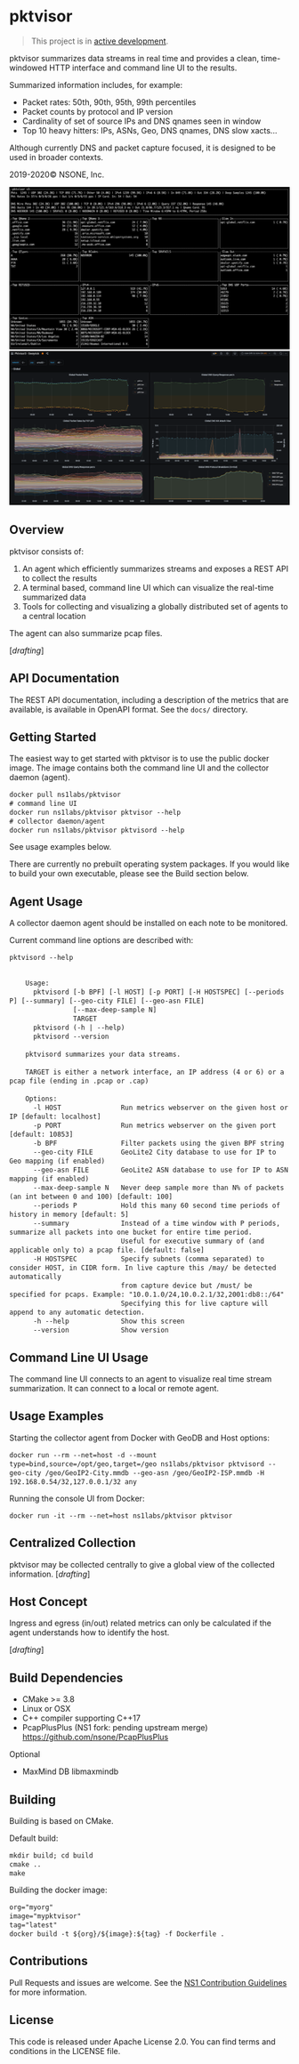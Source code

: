 pktvisor
===
> This project is in [active development](https://github.com/ns1/community/blob/master/project_status/ACTIVE_DEVELOPMENT.md).

pktvisor summarizes data streams in real time and provides a clean, time-windowed HTTP interface and command line UI to the results.

Summarized information includes, for example:
* Packet rates: 50th, 90th, 95th, 99th percentiles
* Packet counts by protocol and IP version
* Cardinality of set of source IPs and DNS qnames seen in window
* Top 10 heavy hitters: IPs, ASNs, Geo, DNS qnames, DNS slow xacts...

Although currently DNS and packet capture focused, it is designed to be used in broader contexts.

2019-2020© NSONE, Inc.

![Image of CLI UI](docs/pktvisor3-cli-ui-screenshot.png)
![Image of Grafana Dash](docs/pktvisor3-grafana-screenshot.png)

Overview
---

pktvisor consists of:
1. An agent which efficiently summarizes streams and exposes a REST API to collect the results
1. A terminal based, command line UI which can visualize the real-time summarized data
1. Tools for collecting and visualizing a globally distributed set of agents to a central location

The agent can also summarize pcap files.

[_drafting_]

API Documentation
---
The REST API documentation, including a description of the metrics that are available, is available in OpenAPI format. See the `docs/` directory.


Getting Started
---

The easiest way to get started with pktvisor is to use the public docker image. The image contains both the command line UI and the collector daemon (agent).
```
docker pull ns1labs/pktvisor 
# command line UI
docker run ns1labs/pktvisor pktvisor --help
# collector daemon/agent
docker run ns1labs/pktvisor pktvisord --help
```

See usage examples below.

There are currently no prebuilt operating system packages. If you would like to build your own executable,
please see the Build section below.

Agent Usage
---

A collector daemon agent should be installed on each note to be monitored.

Current command line options are described with:

```
pktvisord --help
```

```

    Usage:
      pktvisord [-b BPF] [-l HOST] [-p PORT] [-H HOSTSPEC] [--periods P] [--summary] [--geo-city FILE] [--geo-asn FILE]
                [--max-deep-sample N]
                TARGET
      pktvisord (-h | --help)
      pktvisord --version

    pktvisord summarizes your data streams.

    TARGET is either a network interface, an IP address (4 or 6) or a pcap file (ending in .pcap or .cap)

    Options:
      -l HOST               Run metrics webserver on the given host or IP [default: localhost]
      -p PORT               Run metrics webserver on the given port [default: 10853]
      -b BPF                Filter packets using the given BPF string
      --geo-city FILE       GeoLite2 City database to use for IP to Geo mapping (if enabled)
      --geo-asn FILE        GeoLite2 ASN database to use for IP to ASN mapping (if enabled)
      --max-deep-sample N   Never deep sample more than N% of packets (an int between 0 and 100) [default: 100]
      --periods P           Hold this many 60 second time periods of history in memory [default: 5]
      --summary             Instead of a time window with P periods, summarize all packets into one bucket for entire time period.
                            Useful for executive summary of (and applicable only to) a pcap file. [default: false]
      -H HOSTSPEC           Specify subnets (comma separated) to consider HOST, in CIDR form. In live capture this /may/ be detected automatically
                            from capture device but /must/ be specified for pcaps. Example: "10.0.1.0/24,10.0.2.1/32,2001:db8::/64"
                            Specifying this for live capture will append to any automatic detection.
      -h --help             Show this screen
      --version             Show version

```

Command Line UI Usage
---

The command line UI connects to an agent to visualize real time stream summarization. It can connect to a local or remote agent.

Usage Examples
---

Starting the collector agent from Docker with GeoDB and Host options:

```
docker run --rm --net=host -d --mount type=bind,source=/opt/geo,target=/geo ns1labs/pktvisor pktvisord --geo-city /geo/GeoIP2-City.mmdb --geo-asn /geo/GeoIP2-ISP.mmdb -H 192.168.0.54/32,127.0.0.1/32 any
```

Running the console UI from Docker:
```
docker run -it --rm --net=host ns1labs/pktvisor pktvisor
```

Centralized Collection
---

pktvisor may be collected centrally to give a global view of the collected information.
[_drafting_]

Host Concept
---
Ingress and egress (in/out) related metrics can only be calculated if the agent understands how to identify the host.

[_drafting_]

Build Dependencies
---

* CMake >= 3.8
* Linux or OSX
* C++ compiler supporting C++17
* PcapPlusPlus (NS1 fork: pending upstream merge) https://github.com/nsone/PcapPlusPlus

Optional
* MaxMind DB libmaxmindb

Building
---

Building is based on CMake.

Default build:
```
mkdir build; cd build
cmake ..
make
```

Building the docker image:
```
org="myorg"
image="mypktvisor"
tag="latest"
docker build -t ${org}/${image}:${tag} -f Dockerfile .
```

Contributions
---
Pull Requests and issues are welcome. See the [NS1 Contribution Guidelines](https://github.com/ns1/community) for more information.

License
---
This code is released under Apache License 2.0. You can find terms and conditions in the LICENSE file.
